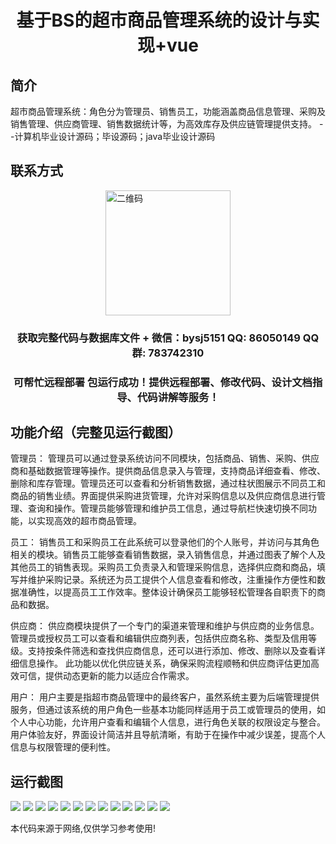 <p><h1 align="center">基于BS的超市商品管理系统的设计与实现+vue</h1></p>

## 简介
超市商品管理系统：角色分为管理员、销售员工，功能涵盖商品信息管理、采购及销售管理、供应商管理、销售数据统计等，为高效库存及供应链管理提供支持。    --计算机毕业设计源码；毕设源码；java毕业设计源码


## 联系方式
<img src="https://bs-1329754181.cos.ap-shanghai.myqcloud.com/wx.jpg" alt="二维码" style="display: block; margin: 0 auto;" width="200px">
<p><h3 align="center">获取完整代码与数据库文件 + 微信：bysj5151 QQ: 86050149 QQ群: 783742310</h3></p>
<p><h3 align="center">可帮忙远程部署 包运行成功！提供远程部署、修改代码、设计文档指导、代码讲解等服务！</h3></p>

## 功能介绍（完整见运行截图）
管理员： 管理员可以通过登录系统访问不同模块，包括商品、销售、采购、供应商和基础数据管理等操作。提供商品信息录入与管理，支持商品详细查看、修改、删除和库存管理。管理员还可以查看和分析销售数据，通过柱状图展示不同员工和商品的销售业绩。界面提供采购进货管理，允许对采购信息以及供应商信息进行管理、查询和操作。管理员能够管理和维护员工信息，通过导航栏快速切换不同功能，以实现高效的超市商品管理。

员工： 销售员工和采购员工在此系统可以登录他们的个人账号，并访问与其角色相关的模块。销售员工能够查看销售数据，录入销售信息，并通过图表了解个人及其他员工的销售表现。采购员工负责录入和管理采购信息，选择供应商和商品，填写并维护采购记录。系统还为员工提供个人信息查看和修改，注重操作方便性和数据准确性，以提高员工工作效率。整体设计确保员工能够轻松管理各自职责下的商品和数据。

供应商： 供应商模块提供了一个专门的渠道来管理和维护与供应商的业务信息。管理员或授权员工可以查看和编辑供应商列表，包括供应商名称、类型及信用等级。支持按条件筛选和查找供应商信息，还可以进行添加、修改、删除以及查看详细信息操作。 此功能以优化供应链关系，确保采购流程顺畅和供应商评估更加高效可信，提供动态更新的能力以适应合作需求。

用户： 用户主要是指超市商品管理中的最终客户，虽然系统主要为后端管理提供服务，但通过该系统的用户角色一些基本功能同样适用于员工或管理员的使用，如个人中心功能，允许用户查看和编辑个人信息，进行角色关联的权限设定与整合。用户体验友好，界面设计简洁并且导航清晰，有助于在操作中减少误差，提高个人信息与权限管理的便利性。


## 运行截图
![](https://bs-1329754181.cos.ap-shanghai.myqcloud.com/ssm/SupermarketProductManagementSystemBasedOnBS/img/001.jpg)
![](https://bs-1329754181.cos.ap-shanghai.myqcloud.com/ssm/SupermarketProductManagementSystemBasedOnBS/img/002.jpg)
![](https://bs-1329754181.cos.ap-shanghai.myqcloud.com/ssm/SupermarketProductManagementSystemBasedOnBS/img/003.jpg)
![](https://bs-1329754181.cos.ap-shanghai.myqcloud.com/ssm/SupermarketProductManagementSystemBasedOnBS/img/004.jpg)
![](https://bs-1329754181.cos.ap-shanghai.myqcloud.com/ssm/SupermarketProductManagementSystemBasedOnBS/img/005.jpg)
![](https://bs-1329754181.cos.ap-shanghai.myqcloud.com/ssm/SupermarketProductManagementSystemBasedOnBS/img/006.jpg)
![](https://bs-1329754181.cos.ap-shanghai.myqcloud.com/ssm/SupermarketProductManagementSystemBasedOnBS/img/007.jpg)
![](https://bs-1329754181.cos.ap-shanghai.myqcloud.com/ssm/SupermarketProductManagementSystemBasedOnBS/img/008.jpg)
![](https://bs-1329754181.cos.ap-shanghai.myqcloud.com/ssm/SupermarketProductManagementSystemBasedOnBS/img/009.jpg)
![](https://bs-1329754181.cos.ap-shanghai.myqcloud.com/ssm/SupermarketProductManagementSystemBasedOnBS/img/010.jpg)
![](https://bs-1329754181.cos.ap-shanghai.myqcloud.com/ssm/SupermarketProductManagementSystemBasedOnBS/img/011.jpg)
![](https://bs-1329754181.cos.ap-shanghai.myqcloud.com/ssm/SupermarketProductManagementSystemBasedOnBS/img/012.jpg)
![](https://bs-1329754181.cos.ap-shanghai.myqcloud.com/ssm/SupermarketProductManagementSystemBasedOnBS/img/013.jpg)

<p>本代码来源于网络,仅供学习参考使用!</p>
